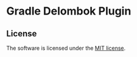 # Gradle Delombok Plugin

## License
The software is licensed under the [MIT license](https://github.com/lukoerfer/gradle-delombok/blob/master/LICENSE).
